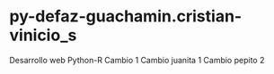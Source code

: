 # py-defaz-guachamin.cristian-vinicio_s
Desarrollo web Python-R
Cambio 1
Cambio juanita 1
Cambio pepito 2
